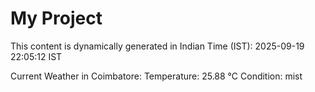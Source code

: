# My Project

This content is dynamically generated in Indian Time (IST): 2025-09-19 22:05:12 IST


Current Weather in Coimbatore:
Temperature: 25.88 °C
Condition: mist
